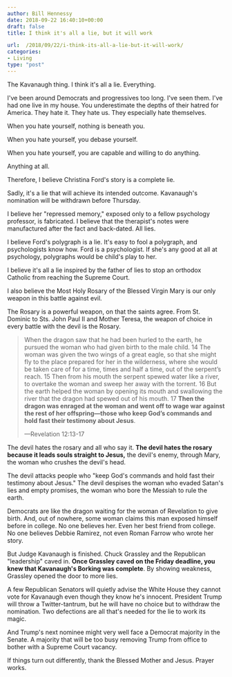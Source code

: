 ```yaml
---
author: Bill Hennessy
date: 2018-09-22 16:40:10+00:00
draft: false
title: I think it's all a lie, but it will work

url:  /2018/09/22/i-think-its-all-a-lie-but-it-will-work/
categories:
- Living
type: "post"
---
```





The Kavanaugh thing. I think it's all a lie. Everything. 







I've been around Democrats and progressives too long. I've seen them. I've had one live in my house. You underestimate the depths of their hatred for America. They hate it. They hate us. They especially hate themselves. 







When you hate yourself, nothing is beneath you. 







When you hate yourself, you debase yourself. 







When you hate yourself, you are capable and willing to do anything.







Anything at all. 







Therefore, I believe Christina Ford's story is a complete lie. 







Sadly, it's a lie that will achieve its intended outcome. Kavanaugh's nomination will be withdrawn before Thursday. 







I believe her "repressed memory," exposed only to a fellow psychology professor, is fabricated. I believe that the therapist's notes were manufactured after the fact and back-dated. All lies.







I believe Ford's polygraph is a lie. It's easy to fool a polygraph, and psychologists know how. Ford is a psychologist. If she's any good at all at psychology, polygraphs would be child's play to her.







I believe it's all a lie inspired by the father of lies to stop an orthodox Catholic from reaching the Supreme Court. 







I also believe the Most Holy Rosary of the Blessed Virgin Mary is our only weapon in this battle against evil.







The Rosary is a powerful weapon, on that the saints agree. From St. Dominic to Sts. John Paul II and Mother Teresa, the weapon of choice in every battle with the devil is the Rosary. 







> When the dragon saw that he had been hurled to the earth, he pursued the woman who had given birth to the male child. 14 The woman was given the two wings of a great eagle, so that she might fly to the place prepared for her in the wilderness, where she would be taken care of for a time, times and half a time, out of the serpent’s reach. 15 Then from his mouth the serpent spewed water like a river, to overtake the woman and sweep her away with the torrent. 16 But the earth helped the woman by opening its mouth and swallowing the river that the dragon had spewed out of his mouth. 17 **Then the dragon was enraged at the woman and went off to wage war against the rest of her offspring—those who keep God’s commands and hold fast their testimony about Jesus**.
> 
> —Revelation 12:13-17







The devil hates the rosary and all who say it. **The devil hates the rosary because it leads souls straight to Jesus,** the devil's enemy, through Mary, the woman who crushes the devil's head.







The devil attacks people who "keep God's commands and hold fast their testimony about Jesus." The devil despises the woman who evaded Satan's lies and empty promises, the woman who bore the Messiah to rule the earth.







Democrats are like the dragon waiting for the woman of Revelation to give birth. And, out of nowhere, some woman claims this man exposed himself before in college. No one believes her. Even her best friend from college. No one believes Debbie Ramirez, not even Roman Farrow who wrote her story. 







But Judge Kavanaugh is finished. Chuck Grassley and the Republican "leadership" caved in. **Once Grassley caved on the Friday deadline, you knew that Kavanaugh's Borking was complete**. By showing weakness, Grassley opened the door to more lies. 







A few Republican Senators will quietly advise the White House they cannot vote for Kavanaugh even though they know he's innocent. President Trump will throw a Twitter-tantrum, but he will have no choice but to withdraw the nomination. Two defections are all that's needed for the lie to work its magic.







And Trump's next nominee might very well face a Democrat majority in the Senate. A majority that will be too busy removing Trump from office to bother with a Supreme Court vacancy. 







If things turn out differently, thank the Blessed Mother and Jesus. Prayer works.



